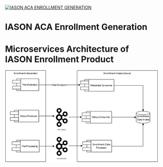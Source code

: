 [![IASON ACA ENROLLMENT GENERATION](https://circleci.com/gh/iasonenrollment/iason-aca-enrollment-generation.svg?style=svg)](https://app.circleci.com/pipelines/github/iasonenrollment/iason-aca-enrollment-generation)
# IASON ACA Enrollment Generation

# Microservices Architecture of IASON Enrollment Product

![](images/iason-architecture.png)